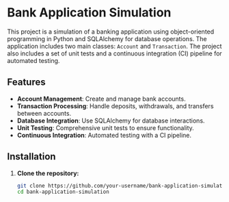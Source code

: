 # Bank Application Simulation

This project is a simulation of a banking application using object-oriented programming in Python and SQLAlchemy for database operations. The application includes two main classes: `Account` and `Transaction`. The project also includes a set of unit tests and a continuous integration (CI) pipeline for automated testing.

## Features

- **Account Management**: Create and manage bank accounts.
- **Transaction Processing**: Handle deposits, withdrawals, and transfers between accounts.
- **Database Integration**: Use SQLAlchemy for database interactions.
- **Unit Testing**: Comprehensive unit tests to ensure functionality.
- **Continuous Integration**: Automated testing with a CI pipeline.

## Installation

1. **Clone the repository:**
   ```bash
   git clone https://github.com/your-username/bank-application-simulation.git
   cd bank-application-simulation
